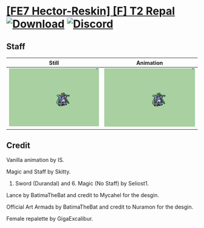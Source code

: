 # [\[FE7 Hector-Reskin\] \[F\] T2 Repal](./) [![Download](https://img.shields.io/badge/Download--red?style=social&logo=github)](https://minhaskamal.github.io/DownGit/#/home?url=https://github.com/Klokinator/FE-Repo/tree/main/Battle%20Animations%2FLords%20-%20Vanilla%20and%20Custom%2F%5BFE7%20Hector-Reskin%5D%20%5BF%5D%20T2%20Repal%2F7.%20Staff) [![Discord](https://img.shields.io/badge/Discord--blue?style=social&logo=discord)](https://discord.gg/C7VNGnyTPA)

## Staff

| Still | Animation |
| :---: | :-------: |
| ![Staff still](./Staff_000.png) | ![Staff](./Staff.gif) |

## Credit

Vanilla animation by IS.

Magic and Staff by Skitty.

1. Sword (Durandal) and 6. Magic (No Staff) by Seliost1.

Lance by BatimaTheBat and credit to Mycahel for the desgin.

Official Art Armads by BatimaTheBat and credit to Nuramon for the desgin.

Female repalette by GigaExcalibur.


